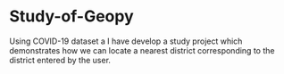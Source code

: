 # Study-of-Geopy<br>
Using COVID-19 dataset a I have develop a study project which demonstrates how we can locate a nearest district corresponding to the district entered by the user.
